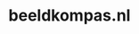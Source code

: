 ---
layout: post
title: "beeldkompas.nl"
internal_url: "/dutchgov/beeldkompas.nl.html"
subdomains_count: 4
all_subdomains_count: 5
urls_count: 4
ssl_rank: 0
http_rank: 45
url_link: /data/beeldkompas.nl/urls.txt
all_subdomains_link: /data/beeldkompas.nl/all_subdomains.txt
subdomains_link: /data/beeldkompas.nl/subdomains.txt
categories: dutchgov
---